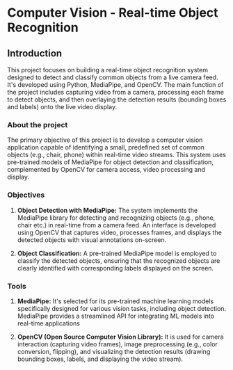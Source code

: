 # Computer Vision - Real-time Object Recognition 

## Introduction
This project  focuses on building a real-time object recognition system designed to detect and classify common objects from a live camera feed. It's developed using Python, MediaPipe, and OpenCV. The main function of the project includes capturing video from a camera, processing each frame to detect objects, and then overlaying the detection results (bounding boxes and labels) onto the live video display.

### About the project

The primary objective of this project is to develop a computer vision application capable of identifying a small, predefined set of common objects (e.g., chair, phone) within real-time video streams. This system uses pre-trained models of MediaPipe for object detection and classification, complemented by OpenCV for camera access, video processing and display.

### Objectives

1. **Object Detection with MediaPipe:** The system  implements the MediaPipe library for detecting and recognizing objects (e.g., phone, chair etc.) in real-time from a camera feed. An interface is developed using OpenCV that captures video, processes frames, and displays the detected objects with visual annotations on-screen.

2. **Object Classification:** A pre-trained MediaPipe model is employed to classify the detected objects, ensuring that the recognized objects are clearly identified with corresponding labels displayed on the screen.

### Tools

1. **MediaPipe:** It's selected for its pre-trained machine learning models specifically designed for various vision tasks, including object detection. MediaPipe provides a streamlined API for integrating ML models into real-time applications

2. **OpenCV (Open Source Computer Vision Library):** It is used for camera interaction (capturing video frames), image preprocessing (e.g., color conversion, flipping), and visualizing the detection results (drawing bounding boxes, labels, and displaying the video stream).

 

 
